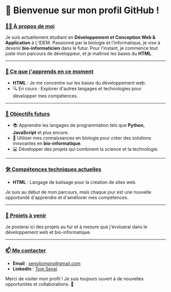 # 👋 Bienvenue sur mon profil GitHub !

<h3><ins> 🧑‍💻 À propos de moi</ins></h3>

Je suis actuellement étudiant en **Développement et Conception Web & Application** à L'IDEM. Passionné par la biologie et l'informatique, je vise à devenir **bio-informaticien** dans le futur. Pour l'instant, je commence tout juste mon parcours de développeur, et je maîtrise les bases du **HTML**.

---

<h3><ins> 🌱 Ce que j'apprends en ce moment</ins></h3>

- **HTML** : Je me concentre sur les bases du développement web.
- 🔍 En cours : Explorer d'autres langages et technologies pour développer mes compétences.

---

<h3><ins> 🎯 Objectifs futurs</ins></h3>

- 📚 Apprendre les langages de programmation tels que **Python**, **JavaScript** et plus encore.
- 🔬 Utiliser mes connaissances en biologie pour créer des solutions innovantes en **bio-informatique**.
- 💻 Développer des projets qui combinent la science et la technologie.

---

<h3><ins> 🛠️ Compétences techniques actuelles</ins></h3>

- **HTML** : Langage de balisage pour la création de sites web.
  
Je suis au début de mon parcours, mais chaque jour est une nouvelle opportunité d'apprendre et d'améliorer mes compétences.

---

<h3><ins> 🚀 Projets à venir</ins></h3>

Je posterai ici des projets au fur et à mesure que j'évoluerai dans le développement web et bio-informatique.

---

<h3><ins> 📫 Me contacter</ins></h3>

- **Email** : [sensitompro@gmail.com](mailto:sensitom@gmail.com)
- **LinkedIn** : [Tom Sensi](linkedin.com/in/tom-sensi-27b774251)

Merci de visiter mon profil ! Je suis toujours ouvert à de nouvelles opportunités et collaborations. 🚀
